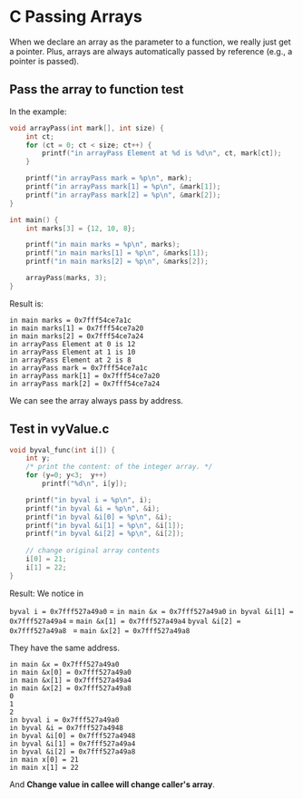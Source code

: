 # C Passing Arrays

When we declare an array as the parameter to a function, we really just get a pointer. Plus, arrays are always automatically passed by reference (e.g., a pointer is passed).

## Pass the array to function test

In the example:

~~~c
void arrayPass(int mark[], int size) {
    int ct;
    for (ct = 0; ct < size; ct++) {
        printf("in arrayPass Element at %d is %d\n", ct, mark[ct]);
    }

    printf("in arrayPass mark = %p\n", mark);
    printf("in arrayPass mark[1] = %p\n", &mark[1]);
    printf("in arrayPass mark[2] = %p\n", &mark[2]);
}

int main() {
    int marks[3] = {12, 10, 8};

    printf("in main marks = %p\n", marks);
    printf("in main marks[1] = %p\n", &marks[1]);
    printf("in main marks[2] = %p\n", &marks[2]);

    arrayPass(marks, 3);
}
~~~

Result is:

~~~
in main marks = 0x7fff54ce7a1c
in main marks[1] = 0x7fff54ce7a20
in main marks[2] = 0x7fff54ce7a24
in arrayPass Element at 0 is 12
in arrayPass Element at 1 is 10
in arrayPass Element at 2 is 8
in arrayPass mark = 0x7fff54ce7a1c
in arrayPass mark[1] = 0x7fff54ce7a20
in arrayPass mark[2] = 0x7fff54ce7a24
~~~

We can see the array always pass by address.

## Test in vyValue.c

~~~c
void byval_func(int i[]) {
    int y;
    /* print the content: of the integer array. */
    for (y=0; y<3;  y++) 
        printf("%d\n", i[y]);

    printf("in byval i = %p\n", i);
    printf("in byval &i = %p\n", &i);
    printf("in byval &i[0] = %p\n", &i);
    printf("in byval &i[1] = %p\n", &i[1]);
    printf("in byval &i[2] = %p\n", &i[2]);
    
    // change original array contents
    i[0] = 21;
    i[1] = 22;
}
~~~

Result: We notice in 

`byval i = 0x7fff527a49a0` = `in main &x = 0x7fff527a49a0`
`in byval &i[1] = 0x7fff527a49a4` =  `main &x[1] = 0x7fff527a49a4`
`byval &i[2] = 0x7fff527a49a8 ` =  `main &x[2] = 0x7fff527a49a8`

They have the same address.

~~~
in main &x = 0x7fff527a49a0
in main &x[0] = 0x7fff527a49a0
in main &x[1] = 0x7fff527a49a4
in main &x[2] = 0x7fff527a49a8
0
1
2
in byval i = 0x7fff527a49a0
in byval &i = 0x7fff527a4948
in byval &i[0] = 0x7fff527a4948
in byval &i[1] = 0x7fff527a49a4
in byval &i[2] = 0x7fff527a49a8
in main x[0] = 21
in main x[1] = 22
~~~

And **Change value in callee will change caller's array**.